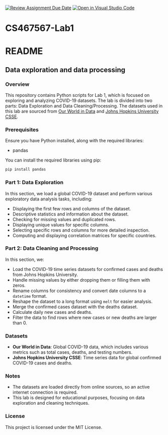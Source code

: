 [![Review Assignment Due Date](https://classroom.github.com/assets/deadline-readme-button-22041afd0340ce965d47ae6ef1cefeee28c7c493a6346c4f15d667ab976d596c.svg)](https://classroom.github.com/a/sqCRsL65)
[![Open in Visual Studio Code](https://classroom.github.com/assets/open-in-vscode-2e0aaae1b6195c2367325f4f02e2d04e9abb55f0b24a779b69b11b9e10269abc.svg)](https://classroom.github.com/online_ide?assignment_repo_id=15702051&assignment_repo_type=AssignmentRepo)
# CS467567-Lab1


# README

## Data exploration and data processing

### Overview

This repository contains Python scripts for Lab 1, which is focused on exploring and analyzing COVID-19 datasets. The lab is divided into two parts: Data Exploration and Data Cleaning/Processing. The datasets used in this lab are sourced from [Our World in Data](https://covid.ourworldindata.org/) and [Johns Hopkins University CSSE](https://github.com/CSSEGISandData/COVID-19).

### Prerequisites

Ensure you have Python installed, along with the required libraries:

- pandas

You can install the required libraries using pip:

```bash
pip install pandas
```

### Part 1: Data Exploration

In this section, we load a global COVID-19 dataset and perform various exploratory data analysis tasks, including:

- Displaying the first few rows and columns of the dataset.
- Descriptive statistics and information about the dataset.
- Checking for missing values and duplicated rows.
- Displaying unique values for specific columns.
- Selecting specific rows and columns for more detailed inspection.
- Computing and displaying correlation matrices for specific countries.

### Part 2: Data Cleaning and Processing

In this section, we:

- Load the COVID-19 time series datasets for confirmed cases and deaths from Johns Hopkins University.
- Handle missing values by either dropping them or filling them with zeros.
- Rename columns for consistency and convert date columns to a `datetime` format.
- Reshape the dataset to a long format using `melt` for easier analysis.
- Merge the confirmed cases dataset with the deaths dataset.
- Calculate daily new cases and deaths.
- Filter the data to find rows where new cases or new deaths are larger than 0.


### Datasets

- **Our World in Data**: Global COVID-19 data, which includes various metrics such as total cases, deaths, and testing numbers.
- **Johns Hopkins University CSSE**: Time series data for global confirmed COVID-19 cases and deaths.

### Notes

- The datasets are loaded directly from online sources, so an active internet connection is required.
- This lab is designed for educational purposes, focusing on data exploration and cleaning techniques.

### License

This project is licensed under the MIT License.

